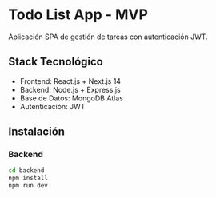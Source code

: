 # Todo List App - MVP

Aplicación SPA de gestión de tareas con autenticación JWT.

## Stack Tecnológico

- Frontend: React.js + Next.js 14
- Backend: Node.js + Express.js
- Base de Datos: MongoDB Atlas
- Autenticación: JWT

## Instalación

### Backend

```bash
cd backend
npm install
npm run dev
```
